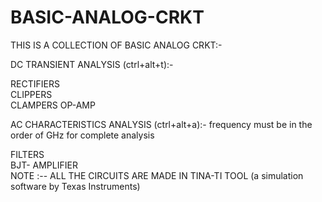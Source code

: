 # BASIC-ANALOG-CRKT

THIS IS A COLLECTION OF BASIC ANALOG CRKT:-    

DC TRANSIENT ANALYSIS (ctrl+alt+t):- 

RECTIFIERS                     
CLIPPERS                                     
CLAMPERS 
OP-AMP   

AC CHARACTERISTICS ANALYSIS (ctrl+alt+a):-
frequency must be in the order of GHz for complete analysis

FILTERS                                                  
BJT- AMPLIFIER                                                                                          
NOTE :--  ALL THE CIRCUITS ARE MADE IN TINA-TI TOOL (a simulation software by Texas Instruments)
